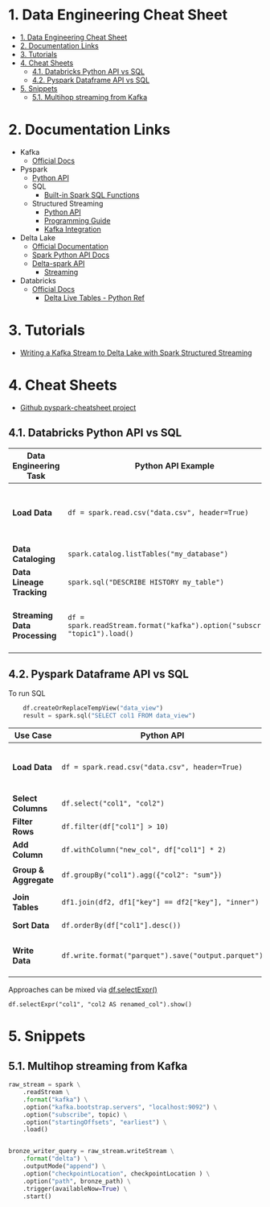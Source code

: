 # 1. Data Engineering Cheat Sheet

- [1. Data Engineering Cheat Sheet](#1-data-engineering-cheat-sheet)
- [2. Documentation Links](#2-documentation-links)
- [3. Tutorials](#3-tutorials)
- [4. Cheat Sheets](#4-cheat-sheets)
  - [4.1. Databricks Python API vs SQL](#41-databricks-python-api-vs-sql)
  - [4.2. Pyspark Dataframe API vs SQL](#42-pyspark-dataframe-api-vs-sql)
- [5. Snippets](#5-snippets)
  - [5.1. Multihop streaming from Kafka](#51-multihop-streaming-from-kafka)


# 2. Documentation Links

- Kafka
  - [Official Docs](https://kafka.apache.org/documentation/)
- Pyspark
  - [Python API](https://spark.apache.org/docs/3.5.1/api/python/index.html)
  - SQL
    - [Built-in Spark SQL Functions](https://spark.apache.org/docs/latest/api/sql/index.html)
  - Structured Streaming
    - [Python API](https://spark.apache.org/docs/3.5.1/api/python/reference/pyspark.ss/index.html)
    - [Programming Guide](https://spark.apache.org/docs/latest/structured-streaming-programming-guide.html)
    - [Kafka Integration](https://spark.apache.org/docs/3.5.1/structured-streaming-kafka-integration.html)
- Delta Lake
    - [Official Documentation](https://docs.delta.io/latest/index.html)
    - [Spark Python API Docs](https://docs.delta.io/latest/api/python/spark/index.html)
    - [Delta-spark API ](https://docs.delta.io/latest/delta-spark.html)
      - [Streaming](https://docs.delta.io/latest/delta-streaming.html)
- Databricks
  - [Official Docs](https://docs.databricks.com/en/index.html)
    - [Delta Live Tables - Python Ref](https://docs.databricks.com/en/delta-live-tables/python-ref.html)

# 3. Tutorials

- [Writing a Kafka Stream to Delta Lake with Spark Structured Streaming](https://delta.io/blog/write-kafka-stream-to-delta-lake/)

# 4. Cheat Sheets

- [Github pyspark-cheatsheet project](https://github.com/cartershanklin/pyspark-cheatsheet)

## 4.1. Databricks Python API vs SQL

| **Data Engineering Task**     | **Python API Example**                                                       | **SQL Example**                                                                    |
| ----------------------------- | ---------------------------------------------------------------------------- | ---------------------------------------------------------------------------------- |
| **Load Data**                 | `df = spark.read.csv("data.csv", header=True)`                               | `CREATE OR REPLACE TEMP VIEW data AS SELECT * FROM csv. OPTIONS ('header' 'true')` |
| **Data Cataloging**           | `spark.catalog.listTables("my_database")`                                    | `SHOW TABLES IN my_database`                                                       |
| **Data Lineage Tracking**     | `spark.sql("DESCRIBE HISTORY my_table")`                                     | `DESCRIBE HISTORY my_table`                                                        |
| **Streaming Data Processing** | `df = spark.readStream.format("kafka").option("subscribe", "topic1").load()` | `CREATE STREAMING TABLE data_stream AS SELECT * FROM kafka.\`topic1\``             |


## 4.2. Pyspark Dataframe API vs SQL

To run SQL

```Python
    df.createOrReplaceTempView("data_view")
    result = spark.sql("SELECT col1 FROM data_view")
```

| **Use Case**          | **Python API**                                      | **SQL**                                                                                        |
| --------------------- | --------------------------------------------------- | ---------------------------------------------------------------------------------------------- |
| **Load Data**         | `df = spark.read.csv("data.csv", header=True)`      | `CREATE OR REPLACE TEMP VIEW data AS SELECT * FROM csv.\`data.csv\` OPTIONS ('header' 'true')` |
| **Select Columns**    | `df.select("col1", "col2")`                         | `SELECT col1, col2 FROM data`                                                                  |
| **Filter Rows**       | `df.filter(df["col1"] > 10)`                        | `SELECT * FROM data WHERE col1 > 10`                                                           |
| **Add Column**        | `df.withColumn("new_col", df["col1"] * 2)`          | `SELECT *, col1 * 2 AS new_col FROM data`                                                      |
| **Group & Aggregate** | `df.groupBy("col1").agg({"col2": "sum"})`           | `SELECT col1, SUM(col2) AS total FROM data GROUP BY col1`                                      |
| **Join Tables**       | `df1.join(df2, df1["key"] == df2["key"], "inner")`  | `SELECT * FROM df1 INNER JOIN df2 ON df1.key = df2.key`                                        |
| **Sort Data**         | `df.orderBy(df["col1"].desc())`                     | `SELECT * FROM data ORDER BY col1 DESC`                                                        |
| **Write Data**        | `df.write.format("parquet").save("output.parquet")` | `CREATE TABLE parquet.\`output.parquet\` AS SELECT * FROM data`                                |

Approaches can be mixed via [df.selectExpr()](https://spark.apache.org/docs/3.5.1/api/python/reference/pyspark.sql/api/pyspark.sql.DataFrame.selectExpr.html)

```df.selectExpr("col1", "col2 AS renamed_col").show()```


# 5. Snippets

## 5.1. Multihop streaming from Kafka

```python
raw_stream = spark \
    .readStream \
    .format("kafka") \
    .option("kafka.bootstrap.servers", "localhost:9092") \
    .option("subscribe", topic) \
    .option("startingOffsets", "earliest") \
    .load()


bronze_writer_query = raw_stream.writeStream \
    .format("delta") \
    .outputMode("append") \
    .option("checkpointLocation", checkpointLocation ) \
    .option("path", bronze_path) \
    .trigger(availableNow=True) \
    .start()
```